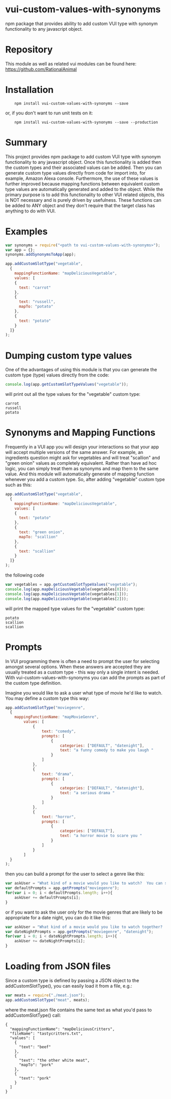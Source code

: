 # vui-custom-values-with-synonyms

npm package that provides ability to add custom VUI type with synonym functionality to any javascript object.

# Repository
This module as well as related vui modules can be found here:
https://github.com/RationalAnimal

# Installation

```shell
	npm install vui-custom-values-with-synonyms --save
```
or, if you don't want to run unit tests on it:

```shell
	npm install vui-custom-values-with-synonyms --save --production
```

# Summary

This project provides npm package to add custom VUI type with synonym functionality to any javascript object.
Once this functionality is added then the custom types and their associated values can be added.
Then you can generate custom type values directly from code for import into, for example, Amazon Alexa console.
Furthermore, the use of these values is further improved because mapping functions between equivalent custom type values are automatically generated and added to the object.
While the primary purpose is to add this functionality to other VUI related objects, this is NOT necessary and is purely driven by usefulness.
These functions can be added to ANY object and they don't require that the target class has anything to do with VUI.

# Examples

```javascript
var synonyms = require("<path to vui-custom-values-with-synonyms>");
var app = {};
synonyms.addSynonymsToApp(app);

app.addCustomSlotType("vegetable",
  {
    mappingFunctionName: "mapDeliciousVegetable",
    values: [
    {
      text: "carrot"
    },
    {
      text: "russell",
      mapTo: "potato"
    },
    {
      text: "potato"
    }
  ]}
);

```
# Dumping custom type values

One of the advantages of using this module is that you can generate the custom type (type) values directly from the code:

```javascript
console.log(app.getCustomSlotTypeValues("vegetable"));
```

will print out all the type values for the "vegetable" custom type:

```shell
carrot
russell
potato
```

# Synonyms and Mapping Functions

Frequently in a VUI app you will design your interactions so that your app will accept multiple versions of the same answer.
For example, an ingredients question might ask for vegetables and will treat "scallion" and "green onion" values as completely equivalent.
Rather than have ad hoc logic, you can simply treat them as synonyms and map them to the same value.
And this module will automatically generate of mapping function whenever you add a custom type.
So, after adding "vegetable" custom type such as this:

```javascript
app.addCustomSlotType("vegetable",
  {
    mappingFunctionName: "mapDeliciousVegetable",
    values: [
    {
      text: "potato"
    },
    {
      text: "green onion",
      mapTo: "scallion"
    },
    {
      text: "scallion"
    }
  ]}
);
```

the following code

```javascript
var vegetables = app.getCustomSlotTypeValues("vegetable");
console.log(app.mapDeliciousVegetable(vegetables[0]));
console.log(app.mapDeliciousVegetable(vegetables[1]));
console.log(app.mapDeliciousVegetable(vegetables[2]));
```

will print the mapped type values for the "vegetable" custom type:

```shell
potato
scallion
scallion
```
# Prompts

In VUI programming there is often a need to prompt the user for selecting amongst
several options. When these answers are accepted they are usually treated as a
custom type - this way only a single intent is needed.  With vui-custom-values-with-synonyms
you can add the prompts as part of the custom type definition.

Imagine you would like to ask a user what type of movie he'd like to watch.  You may
define a custom type this way:

```javascript
app.addCustomSlotType("moviegenre",
  {
    mappingFunctionName: "mapMovieGenre",
		values: [
			{
				text: "comedy",
				prompts: [
					{
						categories: ["DEFAULT", "datenight"],
						text: "a funny comedy to make you laugh "
					}
				]
			},
			{
				text: "drama",
				prompts: [
					{
						categories: ["DEFAULT", "datenight"],
						text: "a serious drama "
					}
				]
			},
			{
				text: "horror",
				prompts: [
					{
						categories: ["DEFAULT"],
						text: "a horror movie to scare you "
					}
				]
			}
		]
  }
);
```

then you can build a prompt for the user to select a genre like this:

```javascript
var askUser = "What kind of a movie would you like to watch?  You can select from: ";
var defaultPrompts = app.getPrompts("moviegenre");
for(var i = 0; i < defaultPrompts.length; i++){
	askUser += defaultPrompts[i];
}
```

or if you want to ask the user only for the movie genres that are likely to be
appropriate for a date night, you can do it like this:

```javascript
var askUser = "What kind of a movie would you like to watch together?  You can select from: ";
var dateNightPrompts = app.getPrompts("moviegenre", "datenight");
for(var i = 0; i < dateNightPrompts.length; i++){
	askUser += dateNightPrompts[i];
}
```


# Loading from JSON files

Since a custom type is defined by passing a JSON object to the addCustomSlotType(),
you can easily load it from a file, e.g.:

```javascript
var meats = require("./meat.json");
app.addCustomSlotType("meat", meats);
```

where the meat.json file contains the same text as what you'd pass to
addCustomSlotType() call:

```shell
{
  "mappingFunctionName": "mapDeliciousCritters",
  "fileName": "tastycritters.txt",
  "values": [
    {
      "text": "beef"
    },
    {
      "text": "the other white meat",
      "mapTo": "pork"
    },
    {
      "text": "pork"
    }
  ]
}
```
